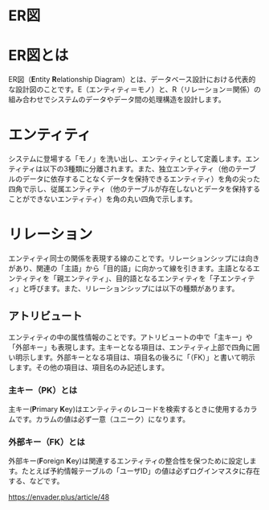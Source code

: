 # ER図

# ER図とは

ER図（**E**ntity **R**elationship Diagram）とは、データベース設計における代表的な設計図のことです。E（エンティティ＝モノ）と、R（リレーション＝関係）の組み合わせでシステムのデータやデータ間の処理構造を設計します。

# エンティティ

システムに登場する「モノ」を洗い出し、エンティティとして定義します。エンティティは以下の3種類に分離されます。また、独立エンティティ（他のテーブルのデータに依存することなくデータを保持できるエンティティ）を角の尖った四角で示し、従属エンティティ（他のテーブルが存在しないとデータを保持することができないエンティティ）を角の丸い四角で示します。

# リレーション

エンティティ同士の関係を表現する線のことです。リレーションシップには向きがあり、関連の「主語」から「目的語」に向かって線を引きます。主語となるエンティティを「親エンティティ」、目的語となるエンティティを「子エンティティ」と呼びます。また、リレーションシップには以下の種類があります。

## アトリビュート

エンティティの中の属性情報のことです。アトリビュートの中で「主キー」や「外部キー」も表現します。主キーとなる項目は、エンティティ上部で四角に囲い明示します。外部キーとなる項目は、項目名の後ろに「（FK）」と書いて明示します。その他の項目は、項目名のみ記述します。

### 主キー（PK）とは

主キー(**P**rimary **K**ey)はエンティティのレコードを検索するときに使用するカラムです。カラムの値は必ず一意（ユニーク）になります。

### 外部キー（FK）とは

外部キー(**F**oreign **K**ey)は関連するエンティティの整合性を保つために設定します。たとえば予約情報テーブルの「ユーザID」の値は必ずログインマスタに存在する、などです。

https://envader.plus/article/48
